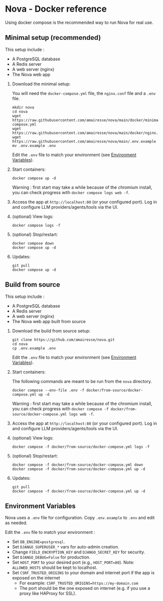 # Nova - Docker reference

Using docker compose is the recommended way to run Nova for real use.

## Minimal setup (recommended)

This setup include :
   - A PostgreSQL database
   - A Redis server
   - A web server (nginx)
   - The Nova web app

1. Download the minimal setup:

   You will need the `docker-compose.yml` file, the `nginx.conf` file and a `.env` file.

   ```
   mkdir nova
   cd nova
   wget https://raw.githubusercontent.com/amairesse/nova/main/docker/minimal/docker-compose.yml
   wget https://raw.githubusercontent.com/amairesse/nova/main/docker/nginx.conf
   wget https://raw.githubusercontent.com/amairesse/nova/main/.env.example
   mv .env.example .env
   ```

   Edit the `.env` file to match your environment (see [Environment Variables](#environment-variables)).

2. Start containers:

   ```
   docker compose up -d
   ```
   Warning : first start may take a while because of the chromium install, you can check progress with `docker compose logs web -f`.

3. Access the app at `http://localhost:80` (or your configured port). Log in and configure LLM providers/agents/tools via the UI.

4. (optional) View logs:

   ```
   docker compose logs -f
   ```

5. (optional) Stop/restart:

   ```
   docker compose down
   docker compose up -d
   ```

7. Updates:

   ```
   git pull
   docker compose up -d
   ```

## Build from source

This setup include :
   - A PostgreSQL database
   - A Redis server
   - A web server (nginx)
   - The Nova web app built from source

1. Download the build from source setup:

   ```
   git clone https://github.com/amairesse/nova.git
   cd nova
   cp .env.example .env
   ```

   Edit the `.env` file to match your environment (see [Environment Variables](#environment-variables)).

2. Start containers:

   The following commands are meant to be run from the `nova` directory.

   ```
   docker compose --env-file .env -f docker/from-source/docker-compose.yml up -d
   ```
   Warning : first start may take a while because of the chromium install, you can check progress with `docker compose -f docker/from-source/docker-compose.yml logs web -f`.

3. Access the app at `http://localhost:80` (or your configured port). Log in and configure LLM providers/agents/tools via the UI.

4. (optional) View logs:

   ```
   docker compose -f docker/from-source/docker-compose.yml logs -f
   ```

5. (optional) Stop/restart:

   ```
   docker compose -f docker/from-source/docker-compose.yml down
   docker compose -f docker/from-source/docker-compose.yml up -d
   ```

7. Updates:

   ```
   git pull
   docker compose -f docker/from-source/docker-compose.yml up -d
   ```


## Environment Variables

Nova uses a `.env` file for configuration. Copy `.env.example` to `.env` and edit as needed.

Edit the `.env` file to match your environment :
   - Set `DB_ENGINE=postgresql`.
   - Set `DJANGO_SUPERUSER_*` vars for auto-admin creation.
   - Change `FIELD_ENCRYPTION_KEY` and `DJANGO_SECRET_KEY` for security.
   - Set `DJANGO_DEBUG=False` for production.
   - Set `HOST_PORT` to your desired port (e.g., `HOST_PORT=80`). Note: `ALLOWED_HOSTS` should be kept to localhost.
   - Set `CSRF_TRUSTED_ORIGINS` to your domain and internet port if the app is exposed on the internet
      - For example: `CSRF_TRUSTED_ORIGINS=https://my-domain.com`
      - The port should be the one exposed on internet (e.g. if you use a proxy like HAProxy for SSL).  
